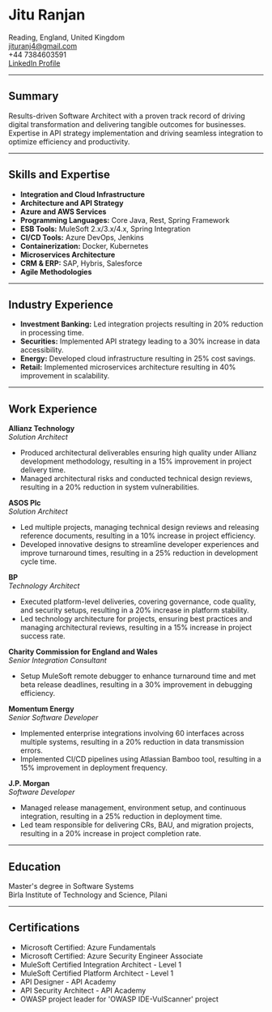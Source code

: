 # Jitu Ranjan

Reading, England, United Kingdom  
jituranj4@gmail.com  
+44 7384603591  
[LinkedIn Profile](linkedin.com/in/jitu-r-38299b19)

---

## Summary
Results-driven Software Architect with a proven track record of driving digital transformation and delivering tangible outcomes for businesses. Expertise in API strategy implementation and driving seamless integration to optimize efficiency and productivity.

---

## Skills and Expertise
- **Integration and Cloud Infrastructure**
- **Architecture and API Strategy**
- **Azure and AWS Services**
- **Programming Languages:** Core Java, Rest, Spring Framework
- **ESB Tools:** MuleSoft 2.x/3.x/4.x, Spring Integration
- **CI/CD Tools:** Azure DevOps, Jenkins
- **Containerization:** Docker, Kubernetes
- **Microservices Architecture**
- **CRM & ERP:** SAP, Hybris, Salesforce
- **Agile Methodologies**

---

## Industry Experience
- **Investment Banking:** Led integration projects resulting in 20% reduction in processing time.
- **Securities:** Implemented API strategy leading to a 30% increase in data accessibility.
- **Energy:** Developed cloud infrastructure resulting in 25% cost savings.
- **Retail:** Implemented microservices architecture resulting in 40% improvement in scalability.

---

## Work Experience

**Allianz Technology**  
*Solution Architect*  
- Produced architectural deliverables ensuring high quality under Allianz development methodology, resulting in a 15% improvement in project delivery time.
- Managed architectural risks and conducted technical design reviews, resulting in a 20% reduction in system vulnerabilities.

**ASOS Plc**  
*Solution Architect*  
- Led multiple projects, managing technical design reviews and releasing reference documents, resulting in a 10% increase in project efficiency.
- Developed innovative designs to streamline developer experiences and improve turnaround times, resulting in a 25% reduction in development cycle time.

**BP**  
*Technology Architect*  
- Executed platform-level deliveries, covering governance, code quality, and security setups, resulting in a 20% increase in platform stability.
- Led technology architecture for projects, ensuring best practices and managing architectural reviews, resulting in a 15% increase in project success rate.

**Charity Commission for England and Wales**  
*Senior Integration Consultant*  
- Setup MuleSoft remote debugger to enhance turnaround time and met beta release deadlines, resulting in a 30% improvement in debugging efficiency.

**Momentum Energy**  
*Senior Software Developer*  
- Implemented enterprise integrations involving 60 interfaces across multiple systems, resulting in a 20% reduction in data transmission errors.
- Implemented CI/CD pipelines using Atlassian Bamboo tool, resulting in a 15% improvement in deployment frequency.

**J.P. Morgan**  
*Software Developer*  
- Managed release management, environment setup, and continuous integration, resulting in a 25% reduction in deployment time.
- Led team responsible for delivering CRs, BAU, and migration projects, resulting in a 20% increase in project completion rate.

---

## Education  
Master's degree in Software Systems  
Birla Institute of Technology and Science, Pilani

---

## Certifications  
- Microsoft Certified: Azure Fundamentals  
- Microsoft Certified: Azure Security Engineer Associate  
- MuleSoft Certified Integration Architect - Level 1  
- MuleSoft Certified Platform Architect - Level 1  
- API Designer - API Academy  
- API Security Architect - API Academy  
- OWASP project leader for 'OWASP IDE-VulScanner' project